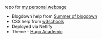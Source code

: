 repo for [my personal webpage](https://sushmitagopalan.com/)

* Blogdown help from [Summer of blogdown](https://alison.rbind.io/project/summer-of-blogdown/)
* CSS help from [w3schools](https://www.w3schools.com/html/default.asp)
* Deployed via Netlify
* Theme - [Hugo Academic](https://github.com/gcushen/hugo-academic)
